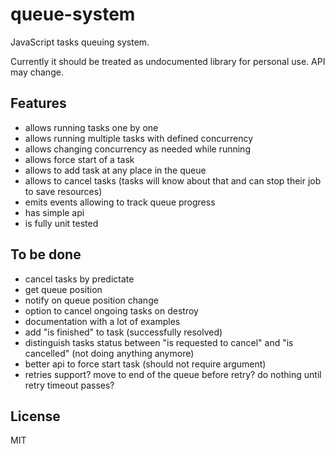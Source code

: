# queue-system

JavaScript tasks queuing system.

Currently it should be treated as undocumented library for personal use. API may change.

## Features

- allows running tasks one by one
- allows running multiple tasks with defined concurrency
- allows changing concurrency as needed while running
- allows force start of a task
- allows to add task at any place in the queue
- allows to cancel tasks (tasks will know about that and can stop their job to save resources)
- emits events allowing to track queue progress
- has simple api
- is fully unit tested

## To be done

- cancel tasks by predictate
- get queue position
- notify on queue position change
- option to cancel ongoing tasks on destroy
- documentation with a lot of examples
- add "is finished" to task (successfully resolved)
- distinguish tasks status between "is requested to cancel" and "is cancelled" (not doing anything anymore)
- better api to force start task (should not require argument)
- retries support? move to end of the queue before retry? do nothing until retry timeout passes? 

## License

MIT
